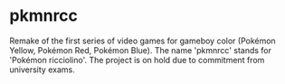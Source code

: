 # pkmnrcc
Remake of the first series of video games for gameboy color (Pokémon Yellow, Pokémon Red, Pokémon Blue). The name 'pkmnrcc' stands for 'Pokémon ricciolino'. The project is on hold due to commitment from university exams.
